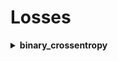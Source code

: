 # Losses


<div style="width:1000px;margin:auto">


<details><summary><b>binary_crossentropy</b></summary><p><ul>
<li>Used with <b>binary classification</b> problem.</li>
<li>Can be used for <b>Multi-class, multilabel classification</b> problem</li>.
<li>The last layer has only <b>1 neuron</b>.</li>
<li>The last layer has <b>sigmoid</b> activation function.</li>
<li>The <b>y_labels</b> is an array of ONLY <b>zeros</b> and <b>ones</b></li></ul>
```
# Last layer.
	keras.layers.Dense(1, activation="sigmoid")
	
model.compile(optimizer="adam",
			loss="binary_crossentropy",
			metrics=["accuracy"])
```

<h4>To predict</h4>
```
result = model.predict(X_valid)
# result is a class 0 or 1.
```
</p></details>

<details><summary><b>categorical_crossentropy</b></summary><p><ul>
<li>Used for <b>binary</b> or <b>multi-class</b> classification problems.</li>
<li>The last layer has nuerons as the <b>number of classes</b> in y_labels.</li>
<li>The last layer must have <b>"softmax"</b> activation function.</li>
<li>The y_labels MUST be <b>one-hot encoded</b>.</li>
</ul>
```
# To one-hot encode the y_labels.
from tensorflow.keras.utils import to_categorical

y_labels = to_categorical(y_labels, len(np.unique(y_labels)))
```
```
# Last Layer.
	keras.layers.Dense(len(np.unique(y_labels)), activation="softmax")
	
model.compile(loss="categorical_crossentropy", ...)
```

```
# To predict.
results = model.predict(X_valid)
class_idx = np.argmax(results)
```
</p></details>

<details><summary><b>sparse_categorical_crossentropy</b></summary><p><ul>
<li>Used for <b>multi-classification classification</b> problem.</li>
<li>The last layer has a number of neurons as the <b>number of classes</b> in y_labels.</li>
<li>The last layer has <b>"softmax"</b> activation function.</li>
<li><b>y_labels</b> MUST be an <b>array of intengers</b>.</li></ul>

```
# Last Layer.
	keras.layers.Dense(len(np.unique(y_labels)), activation="softmax")
	
model.compile(loss="sparse_categorical_crossentropy", ...)
```

```
# To predict.
results = model.predict(X_valid)
class_idx = np.argmax(results)
```

</p></details>

</div>